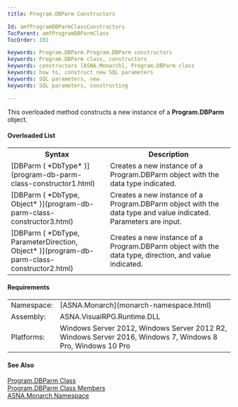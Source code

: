 ```yaml
---
title: Program.DBParm Constructors

Id: amfProgramDBParmClassConstructors
TocParent: amfProgramDBParmClass
TocOrder: 101

keywords: Program.DBParm.Program.DBParm constructors
keywords: Program.DBParm class, constructors
keywords: constructors [ASNA.Monarch], Program.DBParm class
keywords: how to, construct new SQL parameters
keywords: SQL parameters, new
keywords: SQL parameters, constructing

---
```


This overloaded method constructs a new instance of a **Program.DBParm** object.

#### Overloaded List
<table class="mytable" cellspacing="0" cellpadding="4" width="90%">
          <colgroup>
            <col width="40%" />
            <col width="50%" />
          </colgroup>
          <tr>
            <th>Syntax</th>
            <th>Description</th>
          </tr>
          <tr>
            <td>[DBParm (
 *DbType* )](program-db-parm-class-constructor1.html)
            </td>
            <td>Creates a new instance of a
          Program.DBParm object with the data type
          indicated.</td>
          </tr>
          <tr>
            <td>[DBParm (
 *DbType, Object* )](program-db-parm-class-constructor3.html)
            </td>
            <td>Creates a new instance of a
          Program.DBParm object with the data type and value
          indicated.  Parameters are input.</td>
          </tr>
          <tr>
            <td>[DBParm (
 *DbType, ParameterDirection, Object* )](program-db-parm-class-constructor2.html)
            </td>
            <td>Creates a new instance of a
          Program.DBParm object with the data type, direction, and
          value indicated.</td>
          </tr>
</table>

<!-- start -->

#### Requirements
<table class="dttable" cellspacing="0" cellpadding="4" width="60%">
           <colgroup>
            <col width="15%" style="font-weight:bold" />
            <col width="85%" />
          </colgroup>
          <tr>
            <td>Namespace:</td>
            <td>[ASNA.Monarch](monarch-namespace.html)</td>
          </tr>
          <tr>
            <td>Assembly:</td>
            <td>ASNA.VisualRPG.Runtime.DLL</td>
          </tr>
         <tr>
            <td>Platforms:</td>
            <td> Windows Server 2012, Windows Server 2012 R2, Windows Server 2016, Windows 7, Windows 8 Pro, Windows 10 Pro</td>
         </tr>
</table>

<!-- end -->

#### See Also
[Program.DBParm Class](program-db-parm-class.html)<br />[ Program.DBParm Class Members](program-db-parm-class-members.html)<br />[ASNA.Monarch Namespace](monarch-namespace.html) 
